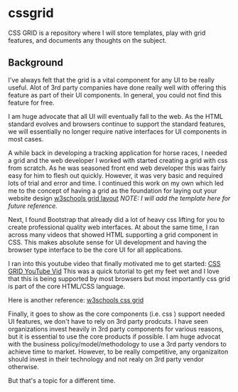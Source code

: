 # cssgrid
CSS GRID is a repository where I will store templates, play with grid features, and documents any thoughts on the subject.

## Background

I've always felt that the grid is a vital component for any UI to be really useful.
Alot of 3rd party companies have done really well with offering this feature as part
of their UI components.  In general, you could not find this feature for free.

I am huge advocate that all UI will eventually fall to the web.  As the HTML standard
evolves and browsers continue to support the standard features, we will essentially
no longer require native interfaces for UI components in most cases.

A while back in developing a tracking application for horse races, I needed a grid and the
web developer I worked with started creating a grid with css from scratch.  As he was seasoned
front end web developer this was fairly easy for him to flesh out quickly.  However, it 
was very basic and required lots of trial and error and time.  I continued this work on
my own which led me to the concept of having a grid as the foundation for laying out your 
website design [w3schools grid layout](https://www.w3schools.com/css/css_rwd_grid.asp)
*NOTE: I will add the template here for future reference.*

Next, I found Bootstrap that already did a lot of heavy css lifting for you to create professional
quality web interfaces.  At about the same time, I ran across many videos that showed
HTML supporting a grid component in CSS.  This makes absolute sense for UI development
and having the browser type interface to be the core UI for all applications.  

I ran into this youtube video that finally motivated me to get started: [CSS GRID YouTube Vid](https://www.youtube.com/watch?v=HgwCeNVPlo0)
This was a quick tutorial to get my feet wet and I love that this is being supported by most
browsers but most importantly css grid is part of the core HTML/CSS language.

Here is another reference: [w3schools css grid](https://www.w3schools.com/css/css_grid.asp)

Finally, it goes to show as the core components (i.e. css ) support needed UI features, we
don't have to rely on 3rd party prodcuts.  I have seen organizations invest heavily
in 3rd party components for various reasons, but it is essential to use the core products if
possible.  I am huge advocat with the business policy/model/methodology to use a 3rd party
vendors to achieve time to market.  However, to be really competitive, any organizaiton should 
invest in their technology and not realy on 3rd party vendor otherwise. 

But that's a topic for a different time.
